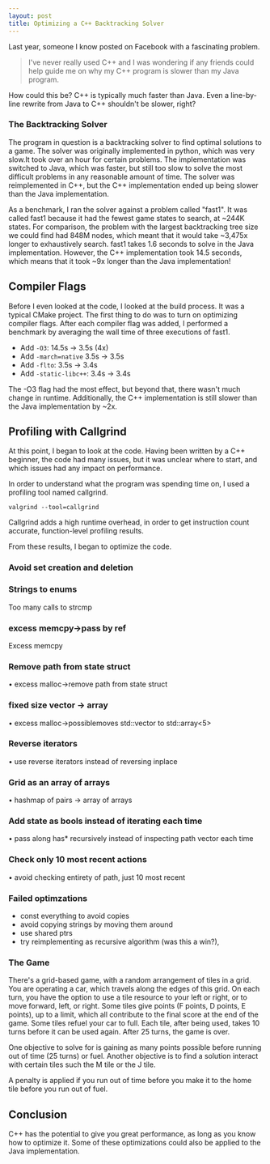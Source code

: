 ```yaml
---
layout: post
title: Optimizing a C++ Backtracking Solver
---
```


Last year, someone I know posted on Facebook with a fascinating problem.

>  I've never really used C++ and I was wondering if any friends could help guide me on why my C++ program is slower than my Java program.

How could this be? C++ is typically much faster than Java. Even a line-by-line rewrite from Java to C++ shouldn't be slower, right?

### The Backtracking Solver

The program in question is a backtracking solver to find optimal solutions to a game. The solver was originally implemented in python, which was very slow.It took over an hour for certain problems. The implementation was switched to Java, which was faster, but still too slow to solve the most difficult problems in any reasonable amount of time. The solver was reimplemented in C++, but the C++ implementation ended up being slower than the Java implementation.

As a benchmark, I ran the solver against a problem called "fast1". It was called fast1 because it had the fewest game states to search, at ~244K states. For comparison, the problem with the largest backtracking tree size we could find had 848M nodes, which meant that it would take ~3,475x longer to exhaustively search. fast1 takes 1.6 seconds to solve in the Java implementation. However, the C++ implementation took 14.5 seconds, which means that it took ~9x longer than the Java implementation!

## Compiler Flags

Before I even looked at the code, I looked at the build process. It was a typical CMake project. The first thing to do was to turn on optimizing compiler flags. After each compiler flag was added, I performed a benchmark by averaging the wall time of three executions of fast1.

* Add `-O3`: 14.5s -> 3.5s (4x)
* Add `-march=native` 3.5s -> 3.5s
* Add `-flto`: 3.5s -> 3.4s
* Add `-static-libc++`: 3.4s -> 3.4s

The -O3 flag had the most effect, but beyond that, there wasn't much change in runtime. Additionally, the C++ implementation is still slower than the Java implementation by ~2x.


## Profiling with Callgrind

At this point, I began to look at the code. Having been written by a C++ beginner, the code had many issues, but it was unclear where to start, and which issues had any impact on performance.

In order to understand what the program was spending time on, I used a profiling tool named callgrind.

`valgrind --tool=callgrind `

Callgrind adds a high runtime overhead, in order to get instruction count accurate, function-level profiling results.

From these results, I began to optimize the code.

### Avoid set creation and deletion

### Strings to enums
Too many calls to strcmp

### excess memcpy->pass by ref

Excess memcpy

### Remove path from state struct

• excess malloc->remove path from state struct

### fixed size vector -> array

• excess malloc->possiblemoves std::vector to std::array<5>

### Reverse iterators

• use reverse iterators instead of reversing inplace

### Grid as an array of arrays

• hashmap of pairs -> array of arrays

### Add state as bools instead of iterating each time
• pass along has* recursively instead of inspecting path vector each time

### Check only 10 most recent actions
• avoid checking entirety of path, just 10 most recent


### Failed optimzations
* const everything to avoid copies
* avoid copying strings by moving them around
* use shared ptrs
* try reimplementing as recursive algorithm (was this a win?), 

### The Game

There's a grid-based game, with a random arrangement of tiles in a grid. You are operating a car, which travels along the edges of this grid. On each turn, you have the option to use a tile resource to your left or right, or to move forward, left, or right. Some tiles give points (F points, D points, E points), up to a limit, which all contribute to the final score at the end of the game. Some tiles refuel your car to full. Each tile, after being used, takes 10 turns before it can be used again. After 25 turns, the game is over.

One objective to solve for is gaining as many points possible before running out of time (25 turns) or fuel. Another objective is to find a solution interact with certain tiles such the M tile or the J tile. 

A penalty is applied if you run out of time before you make it to the home tile before you run out of fuel.

## Conclusion

C++ has the potential to give you great performance, as long as you know how to optimize it. Some of these optimizations could also be applied to the Java implementation.
